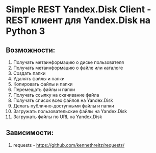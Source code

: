 Simple REST Yandex.Disk Client - REST клиент для Yandex.Disk на Python 3
========================================================================

## Возможности:
1. Получать метаинформацию о диске пользователя
2. Получать метаинформацию о файле или каталоге
3. Создать папки
4. Удалять файлы и папки
5. Копировать файлы и папки
6. Перемещать файлы и папки
7. Получать ссылку на скачивание файла
8. Получать список всех файлов на Yandex.Disk
9. Делать публично-доступными файлы и папки
10. Загружать пользовательские файлы на Yandex.Disk
11. Загружать файлы по URL на Yandex.Disk

## Зависимости:
1. requests - <a href="https://github.com/kennethreitz/requests/">https://github.com/kennethreitz/requests/</a>
